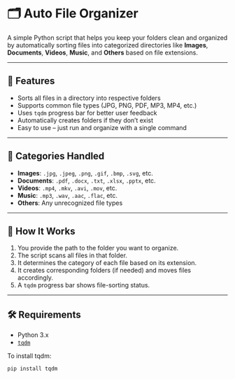 # 🗂️ Auto File Organizer

A simple Python script that helps you keep your folders clean and organized by automatically sorting files into categorized directories like **Images**, **Documents**, **Videos**, **Music**, and **Others** based on file extensions.

---

## 🚀 Features

- Sorts all files in a directory into respective folders
- Supports common file types (JPG, PNG, PDF, MP3, MP4, etc.)
- Uses `tqdm` progress bar for better user feedback
- Automatically creates folders if they don’t exist
- Easy to use – just run and organize with a single command

---

## 📁 Categories Handled

- **Images**: `.jpg`, `.jpeg`, `.png`, `.gif`, `.bmp`, `.svg`, etc.
- **Documents**: `.pdf`, `.docx`, `.txt`, `.xlsx`, `.pptx`, etc.
- **Videos**: `.mp4`, `.mkv`, `.avi`, `.mov`, etc.
- **Music**: `.mp3`, `.wav`, `.aac`, `.flac`, etc.
- **Others**: Any unrecognized file types

---

## 🧠 How It Works

1. You provide the path to the folder you want to organize.
2. The script scans all files in that folder.
3. It determines the category of each file based on its extension.
4. It creates corresponding folders (if needed) and moves files accordingly.
5. A `tqdm` progress bar shows file-sorting status.

---

## 🛠️ Requirements

- Python 3.x
- [`tqdm`](https://pypi.org/project/tqdm/)

To install tqdm:

```bash
pip install tqdm
